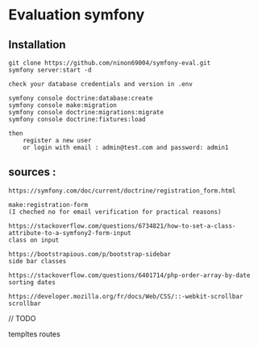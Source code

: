 
# Evaluation symfony

## Installation
    git clone https://github.com/ninon69004/symfony-eval.git
    symfony server:start -d

    check your database credentials and version in .env

    symfony console doctrine:database:create
    symfony console make:migration
    symfony console doctrine:migrations:migrate
    symfony console doctrine:fixtures:load

    then 
        register a new user
        or login with email : admin@test.com and password: admin1

    


## sources :
    https://symfony.com/doc/current/doctrine/registration_form.html

    make:registration-form
    (I cheched no for email verification for practical reasons)

    https://stackoverflow.com/questions/6734821/how-to-set-a-class-attribute-to-a-symfony2-form-input
    class on input

    https://bootstrapious.com/p/bootstrap-sidebar
    side bar classes

    https://stackoverflow.com/questions/6401714/php-order-array-by-date
    sorting dates

    https://developer.mozilla.org/fr/docs/Web/CSS/::-webkit-scrollbar
    scrollbar

// TODO

templtes
routes
